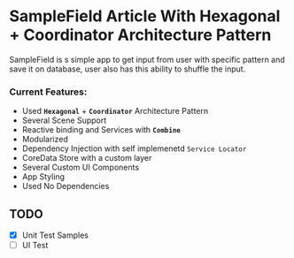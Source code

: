 # SampleField Article With Hexagonal + Coordinator Architecture Pattern

SampleField is s simple app to get input from user with specific pattern and save it on database, user also has this ability to shuffle the input.

### Current Features:

- Used **`Hexagonal`** + **`Coordinator`** Architecture Pattern
- Several Scene Support
- Reactive binding and Services with **`Combine`**
- Modularized
- Dependency Injection with self implemenetd `Service Locator`
- CoreData Store with a custom layer
- Several Custom UI Components
- App Styling
- Used No Dependencies

## TODO
- [x] Unit Test Samples
- [ ] UI Test
